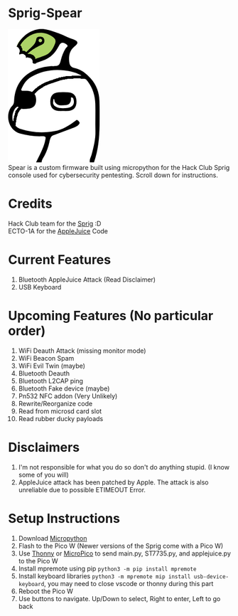 # Sprig-Spear
![Sprig Dino Spear Edition](https://raw.githubusercontent.com/m5kro/Sprig-Spear/main/SPRIGDINO-Spear-Edition.png) <br>
Spear is a custom firmware built using micropython for the Hack Club Sprig console used for cybersecurity pentesting. Scroll down for instructions.
# Credits
Hack Club team for the [Sprig](https://github.com/hackclub/sprig/) :D <br>
ECTO-1A for the [AppleJuice](https://github.com/ECTO-1A/AppleJuice) Code
# Current Features
1. Bluetooth AppleJuice Attack (Read Disclaimer)
2. USB Keyboard
# Upcoming Features (No particular order)
1. WiFi Deauth Attack (missing monitor mode)
2. WiFi Beacon Spam
3. WiFi Evil Twin (maybe)
4. Bluetooth Deauth
5. Bluetooth L2CAP ping
6. Bluetooth Fake device (maybe)
7. Pn532 NFC addon (Very Unlikely)
8. Rewrite/Reorganize code
9. Read from microsd card slot
10. Read rubber ducky payloads
# Disclaimers
1. I'm not responsible for what you do so don't do anything stupid. (I know some of you will)
2. AppleJuice attack has been patched by Apple. The attack is also unreliable due to possible ETIMEOUT Error.
# Setup Instructions
1. Download [Micropython](https://micropython.org/download/RPI_PICO_W/)
2. Flash to the Pico W (Newer versions of the Sprig come with a Pico W)
3. Use [Thonny](https://thonny.org/) or [MicroPico](https://github.com/paulober/MicroPico) to send main.py, ST7735.py, and applejuice.py to the Pico W
4. Install mpremote using pip `python3 -m pip install mpremote`
5. Install keyboard libraries `python3 -m mpremote mip install usb-device-keyboard`, you may need to close vscode or thonny during this part
6. Reboot the Pico W
7. Use buttons to navigate. Up/Down to select, Right to enter, Left to go back
